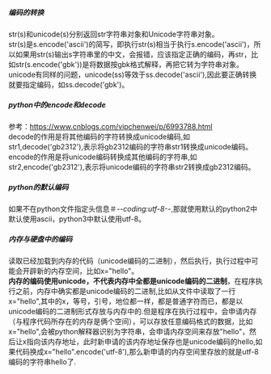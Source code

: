 ##### 编码的转换

str(s)和unicode(s)分别返回str字符串对象和Unicode字符串对象。
<br/>str(s)是s.encode('ascii')的简写，即执行str(s)相当于执行s.encode('ascii')，所以如果用str(s)输出s字符串里的中文，会报错，应该指定正确的编码，再str，比如str(s.encode('gbk'))是将数据按gbk格式解释，再把它转为字符串对象。
<br/>unicode有同样的问题，unicode(ss)等效于ss.decode('ascii'),因此要正确转换就要指定编码，如ss.decode('gbk')。


##### python中的encode和decode
参考：https://www.cnblogs.com/vipchenwei/p/6993788.html<br/>
decode的作用是将其他编码的字符转换成unicode编码,如str1,decode('gb2312'),表示将gb2312编码的字符串str1转换成unicode编码。<br/>
encode的作用是将unicode编码转换成其他编码的字符串,如str2,encode('gb2312'),表示将unicode编码的字符串str2转换成gb2312编码。<br/>


##### python的默认编码

如果不在python文件指定头信息＃-*-coding:utf-8-*-,那就使用默认的python2中默认使用ascii，python3中默认使用utf-8。<br/>


##### 内存与硬盘中的编码

读取已经加载到内存的代码（unicode编码的二进制），然后执行，执行过程中可能会开辟新的内存空间，比如x="hello"。<br/>
**内存的编码使用unicode，不代表内存中全都是unicode编码的二进制**，在程序执行之前，内存中确实都是unicode编码的二进制,比如从文件中读取了一行x="hello",其中的x，等号，引号，地位都一样，都是普通字符而已，都是以unicode编码的二进制形式存放与内存中的.但是程序在执行过程中，会申请内存（与程序代码所存在的内存是俩个空间），可以存放任意编码格式的数据，比如x="hello",会被python解释器识别为字符串，会申请内存空间来存放"hello"，然后让x指向该内存地址，此时新申请的该内存地址保存也是unicode编码的hello,如果代码换成x="hello".encode('utf-8'),那么新申请的内存空间里存放的就是utf-8编码的字符串hello了.

